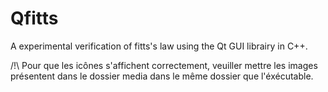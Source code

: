 # Qfitts
A experimental verification of fitts's law using the Qt GUI librairy in C++.

/!\ Pour que les icônes s'affichent correctement, veuiller mettre les images présentent dans le dossier media dans le même dossier que l'éxécutable.
